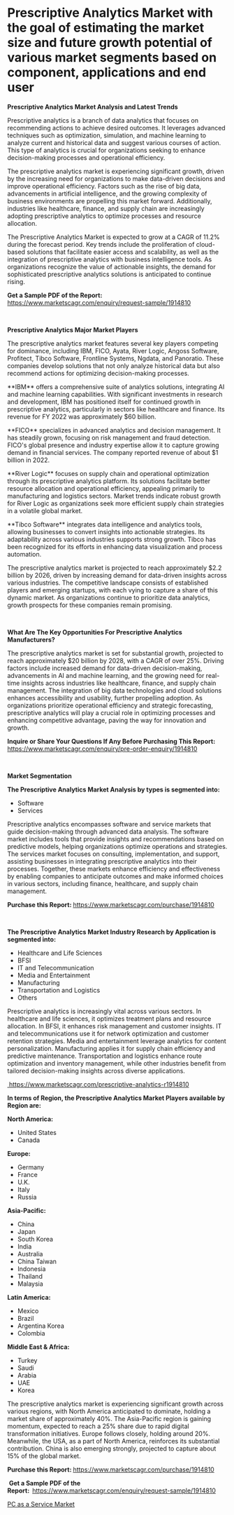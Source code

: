 <p><h1>Prescriptive Analytics Market with the goal of estimating the market size and future growth potential of various market segments based on component, applications and end user</h1></p><p><strong>Prescriptive Analytics Market Analysis and Latest Trends</strong></p>
<p><p>Prescriptive analytics is a branch of data analytics that focuses on recommending actions to achieve desired outcomes. It leverages advanced techniques such as optimization, simulation, and machine learning to analyze current and historical data and suggest various courses of action. This type of analytics is crucial for organizations seeking to enhance decision-making processes and operational efficiency.</p><p>The prescriptive analytics market is experiencing significant growth, driven by the increasing need for organizations to make data-driven decisions and improve operational efficiency. Factors such as the rise of big data, advancements in artificial intelligence, and the growing complexity of business environments are propelling this market forward. Additionally, industries like healthcare, finance, and supply chain are increasingly adopting prescriptive analytics to optimize processes and resource allocation.</p><p>The Prescriptive Analytics Market is expected to grow at a CAGR of 11.2% during the forecast period. Key trends include the proliferation of cloud-based solutions that facilitate easier access and scalability, as well as the integration of prescriptive analytics with business intelligence tools. As organizations recognize the value of actionable insights, the demand for sophisticated prescriptive analytics solutions is anticipated to continue rising.</p></p>
<p><strong>Get a Sample PDF of the Report:&nbsp;</strong> <a href="https://www.marketscagr.com/enquiry/request-sample/1914810?utm_campaign=2095&utm_medium=2&utm_source=Github&utm_content=ia&utm_term=10032025&utm_id=prescriptive-analytics">https://www.marketscagr.com/enquiry/request-sample/1914810</a></p>
<p>&nbsp;</p>
<p><strong>Prescriptive Analytics Major Market Players</strong></p>
<p><p>The prescriptive analytics market features several key players competing for dominance, including IBM, FICO, Ayata, River Logic, Angoss Software, Profitect, Tibco Software, Frontline Systems, Ngdata, and Panoratio. These companies develop solutions that not only analyze historical data but also recommend actions for optimizing decision-making processes.</p><p>**IBM** offers a comprehensive suite of analytics solutions, integrating AI and machine learning capabilities. With significant investments in research and development, IBM has positioned itself for continued growth in prescriptive analytics, particularly in sectors like healthcare and finance. Its revenue for FY 2022 was approximately $60 billion.</p><p>**FICO** specializes in advanced analytics and decision management. It has steadily grown, focusing on risk management and fraud detection. FICO's global presence and industry expertise allow it to capture growing demand in financial services. The company reported revenue of about $1 billion in 2022.</p><p>**River Logic** focuses on supply chain and operational optimization through its prescriptive analytics platform. Its solutions facilitate better resource allocation and operational efficiency, appealing primarily to manufacturing and logistics sectors. Market trends indicate robust growth for River Logic as organizations seek more efficient supply chain strategies in a volatile global market.</p><p>**Tibco Software** integrates data intelligence and analytics tools, allowing businesses to convert insights into actionable strategies. Its adaptability across various industries supports strong growth. Tibco has been recognized for its efforts in enhancing data visualization and process automation.</p><p>The prescriptive analytics market is projected to reach approximately $2.2 billion by 2026, driven by increasing demand for data-driven insights across various industries. The competitive landscape consists of established players and emerging startups, with each vying to capture a share of this dynamic market. As organizations continue to prioritize data analytics, growth prospects for these companies remain promising.</p></p>
<p>&nbsp;</p>
<p><strong>What Are The Key Opportunities For Prescriptive Analytics Manufacturers?</strong></p>
<p><p>The prescriptive analytics market is set for substantial growth, projected to reach approximately $20 billion by 2028, with a CAGR of over 25%. Driving factors include increased demand for data-driven decision-making, advancements in AI and machine learning, and the growing need for real-time insights across industries like healthcare, finance, and supply chain management. The integration of big data technologies and cloud solutions enhances accessibility and usability, further propelling adoption. As organizations prioritize operational efficiency and strategic forecasting, prescriptive analytics will play a crucial role in optimizing processes and enhancing competitive advantage, paving the way for innovation and growth.</p></p>
<p><strong>Inquire or Share Your Questions If Any Before Purchasing This Report:</strong> <a href="https://www.marketscagr.com/enquiry/pre-order-enquiry/1914810?utm_campaign=2095&utm_medium=2&utm_source=Github&utm_content=ia&utm_term=10032025&utm_id=prescriptive-analytics">https://www.marketscagr.com/enquiry/pre-order-enquiry/1914810</a></p>
<p>&nbsp;</p>
<p><strong>Market Segmentation</strong></p>
<p><strong>The Prescriptive Analytics Market Analysis by types is segmented into:</strong></p>
<p><ul><li>Software</li><li>Services</li></ul></p>
<p><p>Prescriptive analytics encompasses software and service markets that guide decision-making through advanced data analysis. The software market includes tools that provide insights and recommendations based on predictive models, helping organizations optimize operations and strategies. The services market focuses on consulting, implementation, and support, assisting businesses in integrating prescriptive analytics into their processes. Together, these markets enhance efficiency and effectiveness by enabling companies to anticipate outcomes and make informed choices in various sectors, including finance, healthcare, and supply chain management.</p></p>
<p><strong>Purchase this Report:&nbsp;</strong><a href="https://www.marketscagr.com/purchase/1914810?utm_campaign=2095&utm_medium=2&utm_source=Github&utm_content=ia&utm_term=10032025&utm_id=prescriptive-analytics">https://www.marketscagr.com/purchase/1914810</a></p>
<p>&nbsp;</p>
<p><strong>The Prescriptive Analytics Market Industry Research by Application is segmented into:</strong></p>
<p><ul><li>Healthcare and Life Sciences</li><li>BFSI</li><li>IT and Telecommunication</li><li>Media and Entertainment</li><li>Manufacturing</li><li>Transportation and Logistics</li><li>Others</li></ul></p>
<p><p>Prescriptive analytics is increasingly vital across various sectors. In healthcare and life sciences, it optimizes treatment plans and resource allocation. In BFSI, it enhances risk management and customer insights. IT and telecommunications use it for network optimization and customer retention strategies. Media and entertainment leverage analytics for content personalization. Manufacturing applies it for supply chain efficiency and predictive maintenance. Transportation and logistics enhance route optimization and inventory management, while other industries benefit from tailored decision-making insights across diverse applications.</p></p>
<p><a href="https://www.marketscagr.com/prescriptive-analytics-r1914810?utm_campaign=2095&utm_medium=2&utm_source=Github&utm_content=ia&utm_term=10032025&utm_id=prescriptive-analytics">&nbsp;https://www.marketscagr.com/prescriptive-analytics-r1914810</a></p>
<p><strong>In terms of Region, the Prescriptive Analytics Market Players available by Region are:</strong></p>
<p>
    <p> <strong> North America: </strong>
        <ul>
            <li>United States</li>
            <li>Canada</li>
        </ul>
        </p> 
    <p> <strong> Europe: </strong>
        <ul>
            <li>Germany</li>
            <li>France</li>
            <li>U.K.</li>
            <li>Italy</li>
            <li>Russia</li>
        </ul>
        </p> 
    <p> <strong> Asia-Pacific: </strong>
        <ul>
            <li>China</li>
            <li>Japan</li>
            <li>South Korea</li>
            <li>India</li>
            <li>Australia</li>
            <li>China Taiwan</li>
            <li>Indonesia</li>
            <li>Thailand</li>
            <li>Malaysia</li>
        </ul>
        </p> 
    <p> <strong> Latin America: </strong>
        <ul>
            <li>Mexico</li>
            <li>Brazil</li>
            <li>Argentina Korea</li>
            <li>Colombia</li>
        </ul>
        </p> 
    <p> <strong> Middle East & Africa: </strong>
        <ul>
            <li>Turkey</li>
            <li>Saudi</li>
            <li>Arabia</li>
            <li>UAE</li>
            <li>Korea</li>
        </ul>
    </p>
    </p>
<p><p>The prescriptive analytics market is experiencing significant growth across various regions, with North America anticipated to dominate, holding a market share of approximately 40%. The Asia-Pacific region is gaining momentum, expected to reach a 25% share due to rapid digital transformation initiatives. Europe follows closely, holding around 20%. Meanwhile, the USA, as a part of North America, reinforces its substantial contribution. China is also emerging strongly, projected to capture about 15% of the global market.</p></p>
<p><strong>Purchase this Report: </strong><a href="https://www.marketscagr.com/purchase/1914810?utm_campaign=2095&utm_medium=2&utm_source=Github&utm_content=ia&utm_term=10032025&utm_id=prescriptive-analytics">https://www.marketscagr.com/purchase/1914810</a></p>
<p>&nbsp;<strong>Get a Sample PDF of the Report:&nbsp;&nbsp;</strong><a href="https://www.marketscagr.com/enquiry/request-sample/1914810?utm_campaign=2095&utm_medium=2&utm_source=Github&utm_content=ia&utm_term=10032025&utm_id=prescriptive-analytics">https://www.marketscagr.com/enquiry/request-sample/1914810</a></p>
<p><strong></strong></p>
<p><p><a href="https://github.com/gulaimolin/Market-Research-Report-List-7/blob/main/pc-as-a-service-market.md?utm_campaign=2095&utm_medium=2&utm_source=Github&utm_content=ia&utm_term=10032025&utm_id=prescriptive-analytics">PC as a Service Market</a></p></p>